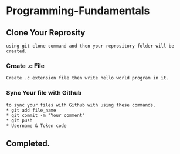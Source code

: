 # Programming-Fundamentals

## Clone Your Reprosity
    using git clone command and then your reprository folder will be created.

### Create .c File
    Create .c extension file then write hello world program in it.

### Sync Your file with Github
    to sync your files with Github with using these commands.
    * git add file_name
    * git commit -m "Your comment"
    * git push
    * Username & Token code

## Completed.